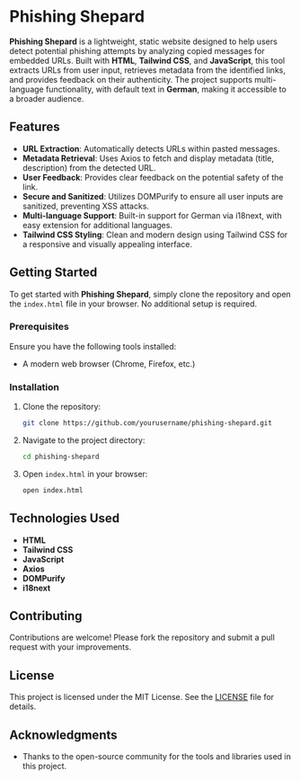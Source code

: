 # Phishing Shepard

**Phishing Shepard** is a lightweight, static website designed to help users detect potential phishing attempts by analyzing copied messages for embedded URLs. Built with **HTML**, **Tailwind CSS**, and **JavaScript**, this tool extracts URLs from user input, retrieves metadata from the identified links, and provides feedback on their authenticity. The project supports multi-language functionality, with default text in **German**, making it accessible to a broader audience.

## Features
- **URL Extraction**: Automatically detects URLs within pasted messages.
- **Metadata Retrieval**: Uses Axios to fetch and display metadata (title, description) from the detected URL.
- **User Feedback**: Provides clear feedback on the potential safety of the link.
- **Secure and Sanitized**: Utilizes DOMPurify to ensure all user inputs are sanitized, preventing XSS attacks.
- **Multi-language Support**: Built-in support for German via i18next, with easy extension for additional languages.
- **Tailwind CSS Styling**: Clean and modern design using Tailwind CSS for a responsive and visually appealing interface.

## Getting Started
To get started with **Phishing Shepard**, simply clone the repository and open the `index.html` file in your browser. No additional setup is required.

### Prerequisites
Ensure you have the following tools installed:
- A modern web browser (Chrome, Firefox, etc.)

### Installation
1. Clone the repository:
    ```bash
    git clone https://github.com/yourusername/phishing-shepard.git
    ```
2. Navigate to the project directory:
    ```bash
    cd phishing-shepard
    ```
3. Open `index.html` in your browser:
    ```bash
    open index.html
    ```

## Technologies Used
- **HTML**
- **Tailwind CSS**
- **JavaScript**
- **Axios**
- **DOMPurify**
- **i18next**

## Contributing
Contributions are welcome! Please fork the repository and submit a pull request with your improvements.

## License
This project is licensed under the MIT License. See the [LICENSE](LICENSE) file for details.

## Acknowledgments
- Thanks to the open-source community for the tools and libraries used in this project.
